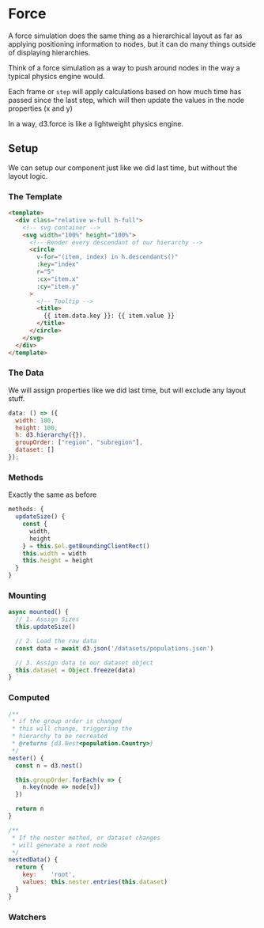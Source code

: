 # Force

A force simulation does the same thing as a hierarchical layout as far as applying positioning information to nodes, but it can do many things outside of displaying hierarchies.

Think of a force simulation as a way to push around nodes in the way a typical physics engine would.

Each frame or `step` will apply calculations based on how much time has passed since the last step, which will then update the values in the node properties (x and y)

In a way, d3.force is like a lightweight physics engine.

## Setup

We can setup our component just like we did last time, but without the layout logic.

### The Template

```html
<template>
  <div class="relative w-full h-full">
    <!-- svg container -->
    <svg width="100%" height="100%">
      <!-- Render every descendant of our hierarchy -->
      <circle
        v-for="(item, index) in h.descendants()"
        :key="index"
        r="5"
        :cx="item.x"
        :cy="item.y"
      >
        <!-- Tooltip -->
        <title>
          {{ item.data.key }}: {{ item.value }}
        </title>
      </circle>
    </svg>
  </div>
</template>
```

### The Data

We will assign properties like we did last time, but will exclude any layout stuff.

```javascript
data: () => ({
  width: 100,
  height: 100,
  h: d3.hierarchy({}),
  groupOrder: ["region", "subregion"],
  dataset: []
});
```

### Methods

Exactly the same as before

```javascript
methods: {
  updateSize() {
    const {
      width,
      height
    } = this.$el.getBoundingClientRect()
    this.width = width
    this.height = height
  }
}
```

### Mounting

```javascript
async mounted() {
  // 1. Assign Sizes
  this.updateSize()

  // 2. Load the raw data
  const data = await d3.json('/datasets/populations.json')

  // 3. Assign data to our dataset object
  this.dataset = Object.freeze(data)
}
```

### Computed

```javascript
/**
 * if the group order is changed
 * this will change, triggering the
 * hierarchy to be recreated
 * @returns {d3.Nest<population.Country>}
 */
nester() {
  const n = d3.nest()

  this.groupOrder.forEach(v => {
    n.key(node => node[v])
  })

  return n
}

/**
 * If the nester method, or dataset changes
 * will generate a root node
 */
nestedData() {
  return {
    key:    'root',
    values: this.nester.entries(this.dataset)
  }
}
```

### Watchers

